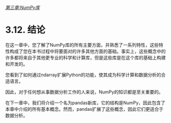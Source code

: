 
[*第三章:NumPy库*](./README.md)


# 3.12. 结论

在这一章中，您了解了NumPy库的所有主要方面，并熟悉了一系列特性，这些特性构成了您在本书过程中将要面对的许多其他方面的基础。事实上，这些概念中的许多都将来自于其他更专业的科学和计算库，但是这些库是在这个库的基础上构建和开发的。

您看到了如何通过ndarray扩展Python的功能，使其成为科学计算和数据分析的合适语言。

因此，对于任何想从事数据分析工作的人来说，NumPy的知识都是至关重要的。

在下一章中，我们将介绍一个名为pandas新库，它的结构是NumPy，因此包含了本章中介绍的所有基本概念。然而，pandas扩展了这些概念，因此它们更适合于数据分析。

